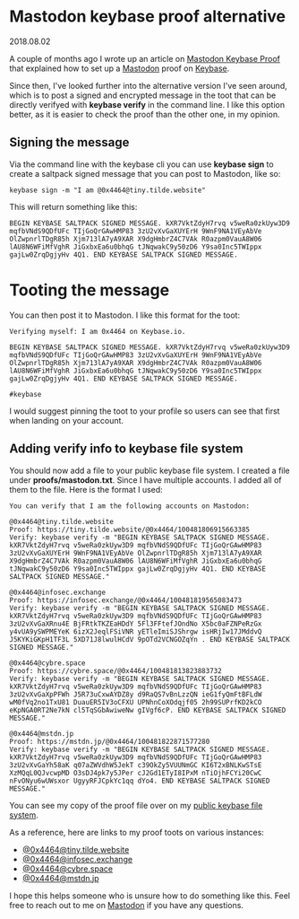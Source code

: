 # Mastodon keybase proof alternative

2018.08.02

A couple of months ago I wrote up an article on [Mastodon Keybase Proof](/posts/mastodon-keybase-proof.html) that explained how to set up a [Mastodon](https://joinmastodon.org) proof on [Keybase](https://keybase.io).

Since then, I've looked further into the alternative version I've seen around, which is to post a signed and encrypted message in the toot that can be directly verifyed with **keybase verify** in the command line. I like this option better, as it is easier to check the proof than the other one, in my opinion.

## Signing the message


Via the command line with the keybase cli you can use **keybase sign** to create a saltpack signed message that you can post to Mastodon, like so:

```
keybase sign -m "I am @0x4464@tiny.tilde.website"
```

This will return something like this:

```
BEGIN KEYBASE SALTPACK SIGNED MESSAGE. kXR7VktZdyH7rvq v5weRa0zkUyw3D9 mqfbVNdS9QDfUFc TIjGoQrGAwHMP83 3zU2vXvGaXUYErH 9WnF9NA1VEyAbVe OlZwpnrlTDgR85h Xjm713lA7yA9XAR X9dgHmbrZ4C7VAk R0azpm0VauA8W06 lAU8N6WFiMfVghR JiGxbxEa6u0bhqG tJNqwakC9y50zD6 Y9sa0Inc5TWIppx gajLw0ZrqDgjyHv 4Q1. END KEYBASE SALTPACK SIGNED MESSAGE.
```

# Tooting the message

You can then post it to Mastodon. I like this format for the toot:

```
Verifying myself: I am 0x4464 on Keybase.io.

BEGIN KEYBASE SALTPACK SIGNED MESSAGE. kXR7VktZdyH7rvq v5weRa0zkUyw3D9 mqfbVNdS9QDfUFc TIjGoQrGAwHMP83 3zU2vXvGaXUYErH 9WnF9NA1VEyAbVe OlZwpnrlTDgR85h Xjm713lA7yA9XAR X9dgHmbrZ4C7VAk R0azpm0VauA8W06 lAU8N6WFiMfVghR JiGxbxEa6u0bhqG tJNqwakC9y50zD6 Y9sa0Inc5TWIppx gajLw0ZrqDgjyHv 4Q1. END KEYBASE SALTPACK SIGNED MESSAGE.

#keybase 
```

I would suggest pinning the toot to your profile so users can see that first when landing on your account.

## Adding verify info to keybase file system

You should now add a file to your public keybase file system. I created a file under **proofs/mastodon.txt**. Since I have multiple accounts. I added all of them to the file. Here is the format I used:

```
You can verify that I am the following accounts on Mastodon:

@0x4464@tiny.tilde.website
Proof: https://tiny.tilde.website/@0x4464/100481806915663385
Verify: keybase verify -m "BEGIN KEYBASE SALTPACK SIGNED MESSAGE. kXR7VktZdyH7rvq v5weRa0zkUyw3D9 mqfbVNdS9QDfUFc TIjGoQrGAwHMP83 3zU2vXvGaXUYErH 9WnF9NA1VEyAbVe OlZwpnrlTDgR85h Xjm713lA7yA9XAR X9dgHmbrZ4C7VAk R0azpm0VauA8W06 lAU8N6WFiMfVghR JiGxbxEa6u0bhqG tJNqwakC9y50zD6 Y9sa0Inc5TWIppx gajLw0ZrqDgjyHv 4Q1. END KEYBASE SALTPACK SIGNED MESSAGE."

@0x4464@infosec.exchange
Proof: https://infosec.exchange/@0x4464/100481819565083473
Verify: keybase verify -m "BEGIN KEYBASE SALTPACK SIGNED MESSAGE. kXR7VktZdyH7rvq v5weRa0zkUyw3D9 mqfbVNdS9QDfUFc TIjGoQrGAwHMP83 3zU2vXvGaXRnu4E BjFRtkTKZEaHDdY 5Fl3FFtefJOndNo X5bc0aFZNPeRzGx y4vUA9ySWPMEYeK 6izX2JeqlFSiVNR yETleImiSJShrgw isHRjIw17JMddvQ J5KYKiGKpH1TF3L 5XD71J8lwulHCdV 9pOTd2VCNGOZqYn . END KEYBASE SALTPACK SIGNED MESSAGE."

@0x4464@cybre.space
Proof: https://cybre.space/@0x4464/100481813823883732
Verify: keybase verify -m "BEGIN KEYBASE SALTPACK SIGNED MESSAGE. kXR7VktZdyH7rvq v5weRa0zkUyw3D9 mqfbVNdS9QDfUFc TIjGoQrGAwHMP83 3zU2vXvGaXpPFWh J5R73uCxwAYDZ8y d9RaQS7vBnLzzQN ieG1fyQmFtBFLdW wM0fVq2no1TxU81 DuauER5IV3oCFXU UPNhnCoXOdqjf05 2h99SUPrfKD2kCO eKpNGA0RT2Ne7kN cl5TqSGbAwiweNw gIVgf6cP. END KEYBASE SALTPACK SIGNED MESSAGE."

@0x4464@mstdn.jp
Proof: https://mstdn.jp/@0x4464/100481822871577280
Verify: keybase verify -m "BEGIN KEYBASE SALTPACK SIGNED MESSAGE. kXR7VktZdyH7rvq v5weRa0zkUyw3D9 mqfbVNdS9QDfUFc TIjGoQrGAwHMP83 3zU2vXvGaYh58aK q07aZWVdhW5JekT c39OkZy5VUUNmGC KI6T2xBNLKwSTsE XzMQqL0QJvcwpMD O3sDJ4pk7y5JPer cJ2Gd1ETyI8IPxM nTiOjhFCYi20CwC nFvONyu6wUWsxor UgyyRFJCpkYc1qq dYo4. END KEYBASE SALTPACK SIGNED MESSAGE."
```

You can see my copy of the proof file over on my [public keybase file system](https://keybase.pub/0x4464/proofs/mastodon.txt).

As a reference, here are links to my proof toots on various instances:

* [@0x4464@tiny.tilde.website](https://tiny.tilde.website/@0x4464/100481806915663385)
* [@0x4464@infosec.exchange](https://infosec.exchange/@0x4464/100481819565083473)
* [@0x4464@cybre.space](https://cybre.space/@0x4464/100481813823883732)
* [@0x4464@mstdn.jp](https://mstdn.jp/@0x4464/100481822871577280)

I hope this helps someone who is unsure how to do something like this. Feel free to reach out to me on [Mastodon](https://tiny.tilde.website/@0x4464) if you have any questions.